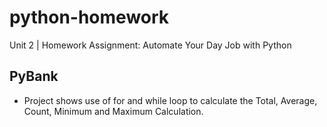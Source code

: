 # python-homework
Unit 2 | Homework Assignment: Automate Your Day Job with Python
## PyBank
 - Project shows use of for and while loop to calculate the Total, Average, Count, Minimum and Maximum Calculation. 
